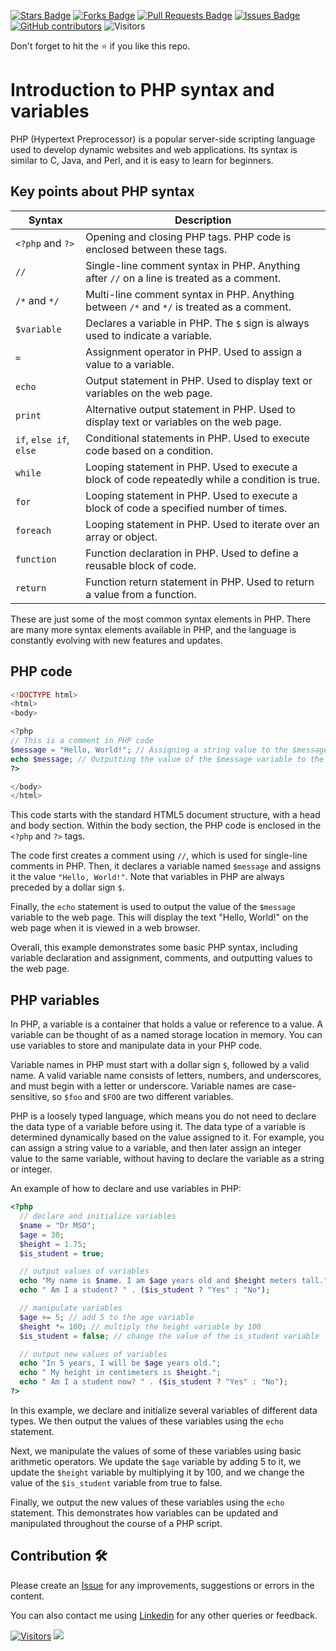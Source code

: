 <a href="https://github.com/drshahizan/learn-php/stargazers"><img src="https://img.shields.io/github/stars/drshahizan/learn-php" alt="Stars Badge"/></a>
<a href="https://github.com/drshahizan/learn-php/network/members"><img src="https://img.shields.io/github/forks/drshahizan/learn-php" alt="Forks Badge"/></a>
<a href="https://github.com/drshahizan/learn-php/pulls"><img src="https://img.shields.io/github/issues-pr/drshahizan/learn-php" alt="Pull Requests Badge"/></a>
<a href="https://github.com/drshahizan/learn-php/issues"><img src="https://img.shields.io/github/issues/drshahizan/learn-php" alt="Issues Badge"/></a>
<a href="https://github.com/drshahizan/learn-php/graphs/contributors"><img alt="GitHub contributors" src="https://img.shields.io/github/contributors/drshahizan/learn-php?color=2b9348"></a>
![Visitors](https://api.visitorbadge.io/api/visitors?path=https%3A%2F%2Fgithub.com%2Fdrshahizan%2Flearn-php&labelColor=%23d9e3f0&countColor=%23697689&style=flat)

Don't forget to hit the :star: if you like this repo.

# Introduction to PHP syntax and variables

PHP (Hypertext Preprocessor) is a popular server-side scripting language used to develop dynamic websites and web applications. Its syntax is similar to C, Java, and Perl, and it is easy to learn for beginners. 

## Key points about PHP syntax

| Syntax | Description |
| ------ | ----------- |
| `<?php` and `?>` | Opening and closing PHP tags. PHP code is enclosed between these tags. |
| `//` | Single-line comment syntax in PHP. Anything after `//` on a line is treated as a comment. |
| `/*` and `*/` | Multi-line comment syntax in PHP. Anything between `/*` and `*/` is treated as a comment. |
| `$variable` | Declares a variable in PHP. The `$` sign is always used to indicate a variable. |
| `=` | Assignment operator in PHP. Used to assign a value to a variable. |
| `echo` | Output statement in PHP. Used to display text or variables on the web page. |
| `print` | Alternative output statement in PHP. Used to display text or variables on the web page. |
| `if`, `else if`, `else` | Conditional statements in PHP. Used to execute code based on a condition. |
| `while` | Looping statement in PHP. Used to execute a block of code repeatedly while a condition is true. |
| `for` | Looping statement in PHP. Used to execute a block of code a specified number of times. |
| `foreach` | Looping statement in PHP. Used to iterate over an array or object. |
| `function` | Function declaration in PHP. Used to define a reusable block of code. |
| `return` | Function return statement in PHP. Used to return a value from a function. |

These are just some of the most common syntax elements in PHP. There are many more syntax elements available in PHP, and the language is constantly evolving with new features and updates.

## PHP code

```php
<!DOCTYPE html>
<html>
<body>

<?php
// This is a comment in PHP code
$message = "Hello, World!"; // Assigning a string value to the $message variable
echo $message; // Outputting the value of the $message variable to the web page
?>

</body>
</html>
```

This code starts with the standard HTML5 document structure, with a head and body section. Within the body section, the PHP code is enclosed in the `<?php` and `?>` tags. 

The code first creates a comment using `//`, which is used for single-line comments in PHP. Then, it declares a variable named `$message` and assigns it the value `"Hello, World!"`. Note that variables in PHP are always preceded by a dollar sign `$`.

Finally, the `echo` statement is used to output the value of the `$message` variable to the web page. This will display the text "Hello, World!" on the web page when it is viewed in a web browser.

Overall, this example demonstrates some basic PHP syntax, including variable declaration and assignment, comments, and outputting values to the web page.

## PHP variables

In PHP, a variable is a container that holds a value or reference to a value. A variable can be thought of as a named storage location in memory. You can use variables to store and manipulate data in your PHP code. 

Variable names in PHP must start with a dollar sign `$`, followed by a valid name. A valid variable name consists of letters, numbers, and underscores, and must begin with a letter or underscore. Variable names are case-sensitive, so `$foo` and `$FOO` are two different variables.

PHP is a loosely typed language, which means you do not need to declare the data type of a variable before using it. The data type of a variable is determined dynamically based on the value assigned to it. For example, you can assign a string value to a variable, and then later assign an integer value to the same variable, without having to declare the variable as a string or integer.

An example of how to declare and use variables in PHP:

```php
<?php
  // declare and initialize variables
  $name = "Dr MSO";
  $age = 30;
  $height = 1.75;
  $is_student = true;

  // output values of variables
  echo "My name is $name. I am $age years old and $height meters tall.";
  echo " Am I a student? " . ($is_student ? "Yes" : "No");

  // manipulate variables
  $age += 5; // add 5 to the age variable
  $height *= 100; // multiply the height variable by 100
  $is_student = false; // change the value of the is_student variable

  // output new values of variables
  echo "In 5 years, I will be $age years old.";
  echo " My height in centimeters is $height.";
  echo " Am I a student now? " . ($is_student ? "Yes" : "No");
?>
```

In this example, we declare and initialize several variables of different data types. We then output the values of these variables using the `echo` statement. 

Next, we manipulate the values of some of these variables using basic arithmetic operators. We update the `$age` variable by adding 5 to it, we update the `$height` variable by multiplying it by 100, and we change the value of the `$is_student` variable from true to false.

Finally, we output the new values of these variables using the `echo` statement. This demonstrates how variables can be updated and manipulated throughout the course of a PHP script.

## Contribution 🛠️
Please create an [Issue](https://github.com/drshahizan/learn-php/issues) for any improvements, suggestions or errors in the content.

You can also contact me using [Linkedin](https://www.linkedin.com/in/drshahizan/) for any other queries or feedback.

[![Visitors](https://api.visitorbadge.io/api/visitors?path=https%3A%2F%2Fgithub.com%2Fdrshahizan&labelColor=%23697689&countColor=%23555555&style=plastic)](https://visitorbadge.io/status?path=https%3A%2F%2Fgithub.com%2Fdrshahizan)
![](https://hit.yhype.me/github/profile?user_id=81284918)

